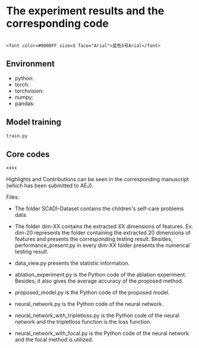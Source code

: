 # The experiment results and the corresponding code
                                                                               <font color=#0000FF size=5 face="Arial">蓝色5号Arial</font>

## Environment
* python:
* torch:
* torchvision:
* numpy:
* pandas:
  
## Model training
```python
train.py
```

## Core codes
```python
xxxx
```

Highlights and Contributions can be seen in the corresponding manuscript (which has been submitted to AEJ). 

Files:
- The folder SCADI-Dataset contains the children's self-care problems data.
  
- The folder dim-XX contains the extracted XX dimensions of features. Ex. dim-20 represents the folder containing the extracted 20 dimensions of features and presents the corresponding testing result.  Besides, performance_present.py in every dim-XX folder presents the numerical testing result.
  
- data_view.py presents the statistic information. 
  
- ablation_experiment.py is the Python code of the ablation experiment. Besides, it also gives the average accuracy of the proposed method. 
- proposed_model.py is the Python code of the proposed model. 
- neural_network.py is the Python code of the neural network.
- neural_network_with_tripletloss.py is the Python code of the neural network and the tripletloss function is the loss function.
- neural_network_with_focal.py is the Python code of the neural network and the focal method is utilized.

